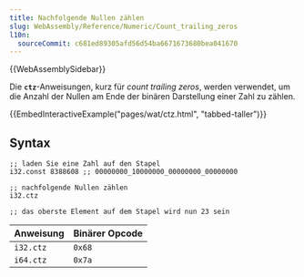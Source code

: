 ```yaml
---
title: Nachfolgende Nullen zählen
slug: WebAssembly/Reference/Numeric/Count_trailing_zeros
l10n:
  sourceCommit: c681ed89305afd56d54ba6671673680bea041670
---
```


{{WebAssemblySidebar}}

Die **`ctz`**-Anweisungen, kurz für _count trailing zeros_, werden verwendet, um die Anzahl der Nullen am Ende der binären Darstellung einer Zahl zu zählen.

{{EmbedInteractiveExample("pages/wat/ctz.html", "tabbed-taller")}}

## Syntax

```wasm
;; laden Sie eine Zahl auf den Stapel
i32.const 8388608 ;; 00000000_10000000_00000000_00000000

;; nachfolgende Nullen zählen
i32.ctz

;; das oberste Element auf dem Stapel wird nun 23 sein
```

| Anweisung   | Binärer Opcode |
| ----------- | -------------- |
| `i32.ctz`   | `0x68`         |
| `i64.ctz`   | `0x7a`         |
